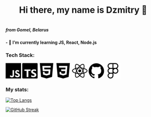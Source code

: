 <h1 align="center">Hi there, my name is Dzmitry  👋<h1>
<h5 > from Gomel, Belarus <h5>
<h4>- 🌱 I’m currently learning JS, React, Node.js</h4>
<h3> Tech Stack: </h3>

<img height="50" src='/assets/icons/javascript.svg'>
<img height="50" src='/assets/icons/typescript.svg'>
<img height="50" src='/assets/icons/html5.svg'>
<img height="50" src='/assets/icons/css3.svg'>
<img height="50" src='/assets/icons/react.svg'>
<img height="50" src='/assets/icons/github.svg'>
<img height="50" src='/assets/icons/figma.svg'>

<h3>My stats:</h3>

<div>

[![Top Langs](https://github-readme-stats.vercel.app/api/top-langs/?username=Maltsau&layout=compact)](https://github.com/anuraghazra/github-readme-stats)

</div>
<div>

<!-- [![Anurag's GitHub stats](https://github-readme-stats.vercel.app/api?username=Maltsau)](https://github.com/anuraghazra/github-readme-stats) -->

[![GitHub Streak](https://github-readme-streak-stats.herokuapp.com/?user=Maltsau)](https://git.io/streak-stats)

</div>
